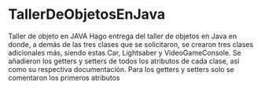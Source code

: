 # TallerDeObjetosEnJava
Taller de objeto en JAVA
 Hago entrega del taller de objetos en Java en donde, a demás de las tres clases que se solicitaron, se crearon tres clases adicionales más, siendo estas Car, Lightsaber y VideoGameConsole. Se añadieron los getters y setters de todos los atributos de cada clase, así como su respectiva documentación. Para los getters y setters solo se comentaron los primeros atributos
